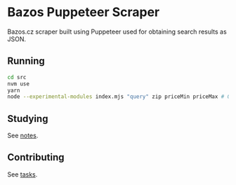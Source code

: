 # Bazos Puppeteer Scraper

Bazos.cz scraper built using Puppeteer used for obtaining search results as JSON.

## Running

```sh
cd src
nvm use
yarn
node --experimental-modules index.mjs "query" zip priceMin priceMax # Or `nodemon` for continuous file change watching.
```

## Studying

See [notes](doc/notes.md).

## Contributing

See [tasks](doc/tasks.md).
